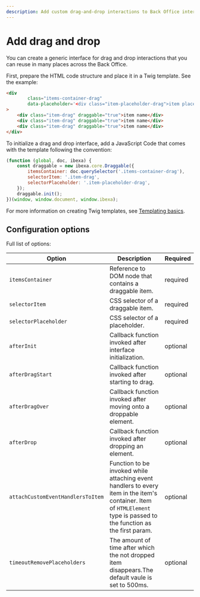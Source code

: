 ```yaml
---
description: Add custom drag-and-drop interactions to Back Office interface.
---
```


# Add drag and drop

You can create a generic interface for drag and drop interactions that you can reuse in many places across the Back Office.

First, prepare the HTML code structure and place it in a Twig template. See the example:

```html
<div 
        class="items-container-drag"
        data-placeholder='<div class="item-placeholder-drag">item placeholder name</div>'
>
    <div class="item-drag" draggable="true">item name</div>
    <div class="item-drag" draggable="true">item name</div>
    <div class="item-drag" draggable="true">item name</div>
</div>
```

To initialize a drag and drop interface, add a JavaScript Code that comes with the template following the convention:

```javascript
(function (global, doc, ibexa) {
    const draggable = new ibexa.core.Draggable({
        itemsContainer: doc.querySelector('.items-container-drag'),
        selectorItem: '.item-drag',
        selectorPlaceholder: '.item-placeholder-drag',
    });
    draggable.init();
})(window, window.document, window.ibexa);
```

For more information on creating Twig templates, see [Templating basics](../guide/content_rendering/templates/templates.md).

## Configuration options

Full list of options:

|Option|Description|Required|
|------|-----------|--------|
|`itemsContainer`|Reference to DOM node that contains a draggable item.|required|
|`selectorItem`|CSS selector of a draggable item.|required|
|`selectorPlaceholder`|CSS selector of a placeholder.|required|
|`afterInit`|Callback function invoked after interface initialization.|optional|
|`afterDragStart`|Callback function invoked after starting to drag.|optional|
|`afterDragOver`|Callback function invoked after moving onto a droppable element.|optional|
|`afterDrop`|Callback function invoked after dropping an element.|optional|
|`attachCustomEventHandlersToItem`|Function to be invoked while attaching event handlers to every item in the item's container. Item of `HTMLElement` type is passed to the function as the first param.|optional|
|`timeoutRemovePlaceholders`|The amount of time after which the not dropped item disappears.The default vaule is set to 500ms.|optional|
